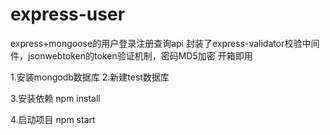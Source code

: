 # express-user
express+mongoose的用户登录注册查询api
封装了express-validator校验中间件，jsonwebtoken的token验证机制，密码MD5加密
开箱即用


1.安装mongodb数据库
2.新建test数据库

3.安装依赖
npm install

4.启动项目
npm start
